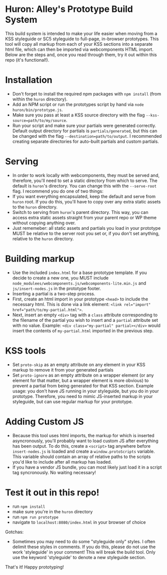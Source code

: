 Huron: Alley's Prototype Build System
======================

This build system is intended to make your life easier when moving from a KSS styleguide or SC5 styleguide to full-page, in-browser prototypes. This tool will copy all markup from each of your KSS sections into a separate html file, which can then be imported via webcomponents HTML import. Below are the steps and, once you read through them, try it out within this repo (it's functional!).

# Installation
 * Don't forget to install the required npm packages with `npm install` (from within the `huron` directory).
 * Add an NPM script or run the prototypes script by hand via `node huron/bin/prototype.js`.
 * Make sure you pass at least a KSS source directory with the flag `--kss-source=path/to/my/source`.
 * Run your script and make sure your partials were generated correctly. Default output directory for partials is `partials/generated`, but this can be changed with the flag `--destination=path/to/output`. I recommended creating separate directories for auto-built partials and custom partials.

# Serving
 * In order to work locally with webcomponents, they must be served and, therefore, you'll need to set a static directory from which to serve. The default is `huron`'s directory. You can change this with the `--serve-root` flag. I recommend you do one of two things:
  * If you want everything encapsulated, keep the default and serve from `huron` root. If you do this, you'll have to copy over any extra static assets to the `huron` directory.
  * Switch to serving from `huron`'s parent directory. This way, you can access extra static assets straight from your parent repo or WP theme without copying anything over.
 * Just rememeber: all static assets and partials you load in your prototype MUST be relative to the server root you set or, if you don't set anything, relative to the `huron` directory.

# Building markup
 * Use the included `index.html` for a base prototype template. If you decide to create a new one, you MUST include `node_modulees/webcomponents.js/webcomponents-lite.min.js` and `js/insert-nodes.js` in the prototype footer.
 * Inserting a partial is a two-step process.
  * First, create an html import in your prototype `<head>` to include the necessary html. This is done via a link element: `<link rel="import" href="path/to/my-partial.html">`.
  * Next, insert an empty `<div>` tag with a `class` attribute corresponding to the filename of the partial you wish to insert and a `partial` attribute set with no value. Example: `<div class="my-partial" partial></div>` would insert the contents of `my-partial.html` imported in the previous step.

# KSS tools
 * Set `proto-skip` as an empty attribute on any element in your KSS markup to remove it from your generated partials
 * Set `proto-ignore` as an empty attribute on a wrapper element (or any element for that matter, but a wrapper element is more obvious) to prevent a partial from being generated for that KSS section. Example usage: you don't have JS running in your styleguide, but you do in your prototype. Therefore, you need to mimic JS-inserted markup in your styleguide, but can use regular markup for your prototype.

# Adding Custom JS
 * Because this tool uses html imports, the markup for which is inserted asyncronously, you'll probably want to load custom JS after everything has been output. To do this, create a `<script>` tag anywhere before `insert-nodes.js` is loaded and create a `window.protoScripts` variable. This variable should contain an array of relative paths to the scripts you'd like to include after all markup has loaded.
 * If you have a vendor JS bundle, you can most likely just load it in a script tag syncronously. No waiting necessary!

# Test it out in this repo!
 * run `npm install`
 * make sure you're in the `huron` directory
 * run `npm run prototype`
 * navigate to `localhost:8080/index.html` in your browser of choice

Gotchas:
* Sometimes you may need to do some "styleguide only" styles. I often delimit these styles in comments. If you do this, please do not use the work 'styleguide' in your comment! This will break the build tool. Only use the keyword 'styleguide' to denote a new styleguide section.

That's it! Happy prototyping!